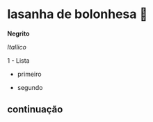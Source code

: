 # lasanha de bolonhesa :chicken:

**Negrito**

_Itallico_

1 - Lista

- primeiro

- segundo

  

## continuação


